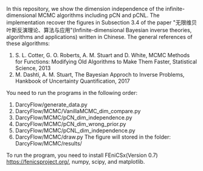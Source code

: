 In this repository, we show the dimension independence of the infinite-dimensional MCMC algorithms including pCN and pCNL. 
The implementation recover the figures in Subsection 3.4 of the paper "无限维贝叶斯反演理论、算法与应用"(Infinite-dimensional Bayesian inverse theories, algorithms and applications) written in Chinese. 
The general references of these algorithms: 
1. S. L. Cotter, G. O. Roberts, A. M. Stuart and D. White, MCMC Methods for Functions: Modifying Old Algorithms to Make Them Faster, Statistical Science, 2013
2. M. Dashti, A. M. Stuart, The Bayesian Approch to Inverse Problems, Hankbook of Uncertainty Quantification, 2017

You need to run the programs in the following order: 
1. DarcyFlow/generate_data.py
2. DarcyFlow/MCMC/VanillaMCMC_dim_compare.py
3. DarcyFlow/MCMC/pCN_dim_independence.py
4. DarcyFlow/MCMC/pCN_dim_wrong_prior.py
5. DarcyFlow/MCMC/pCNL_dim_independence.py
6. DarcyFlow/MCMC/draw.py
The figure will stored in the folder: DarcyFlow/MCMC/results/

To run the program, you need to install FEniCSx(Version 0.7) https://fenicsproject.org/, numpy, scipy, and matplotlib. 
